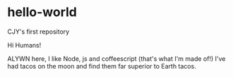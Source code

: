 # hello-world
CJY's first repository

Hi Humans!

ALYWN here, I like Node, js and coffeescript (that's what I'm made of!)
I've had tacos on the moon and find them far superior to Earth tacos.
